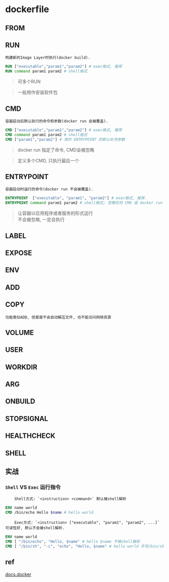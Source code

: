 # dockerfile

## FROM

## RUN

    构建新的Image Layer时执行(docker build).

```dockerfile
RUN ["executable","param1","param2"] # exec格式, 推荐
RUN command param1 param2 # shell格式
```

> 可多个RUN  

> 一般用作安装软件包

## CMD

    容器启动后默认执行的命令和参数(docker run 会被覆盖).

```dockerfile
CMD ["executable","param1","param2"] # exec格式, 推荐
CMD command param1 param2 # shell格式
CMD ["param1","param2"] # 用作 ENTRYPOINT 的默认补充参数
```

> docker run 指定了命令, CMD会被忽略  

> 定义多个CMD, 只执行最后一个

## ENTRYPOINT

    容器启动时运行的命令(docker run 不会被覆盖).

```dockerfile
ENTRYPOINT  ["executable", "param1", "param2"] # exec格式, 推荐.
ENTRYPOINT command param1 param2 # shell格式; 忽略任何 CMD 或 docker run 提供的参数.
```

> 让容器以应用程序或者服务的形式运行  
> 不会被忽略, 一定会执行

## LABEL

## EXPOSE

## ENV

## ADD

## COPY

    功能类似ADD, 但是是不会自动解压文件, 也不能访问网络资源

## VOLUME

## USER

## WORKDIR

## ARG

## ONBUILD

## STOPSIGNAL

## HEALTHCHECK

## SHELL

## 实战

### `Shell` VS `Exec` 运行指令

        Shell方式: `<instruction> <command>` 默认被shell解析

```dockerfile
ENV name world
CMD /bin/echo Hello $name # hello world
```

        Exec方式: `<instruction> ["executable", "param1", "param2", ...]` 可读性好, 默认不会被shell解析.

```dockerfile
ENV name world
CMD [ "/bin/echo", "Hello, $name" # hello $name 不被shell解析
CMD [ "/bin/sh", "-c", "echo", "Hello, $name" # hello world 手写/bin/sh -c才能被shell解析
```

## ref

[docs.docker](https://docs.docker.com/engine/reference/builder/)
